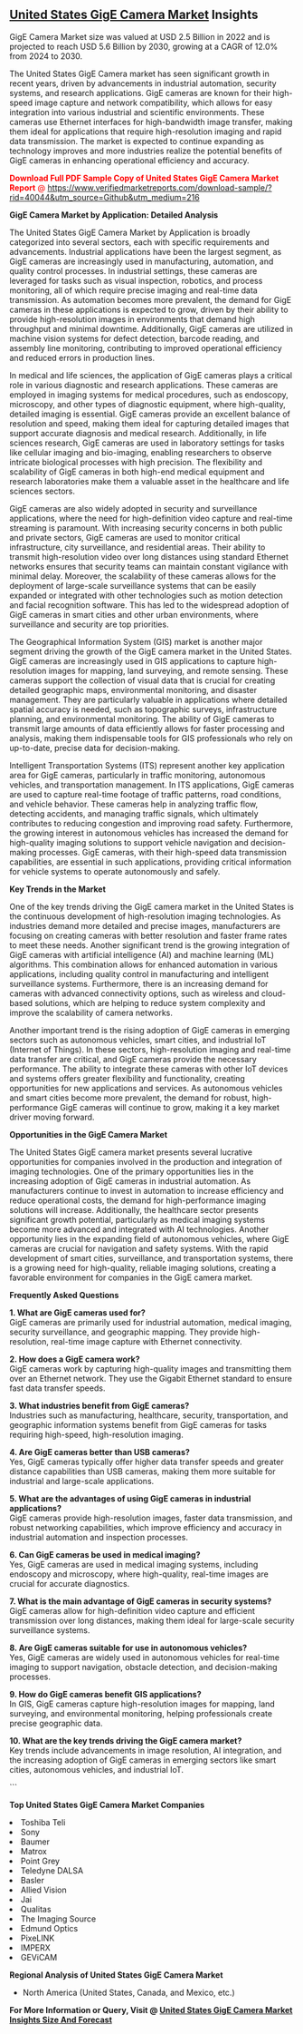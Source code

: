 <h2><a href="https://www.verifiedmarketreports.com/download-sample/?rid=40044&amp;utm_source=Github&amp;utm_medium=216" target="_blank">United States GigE Camera Market</a> Insights</h2><p>GigE Camera Market size was valued at USD 2.5 Billion in 2022 and is projected to reach USD 5.6 Billion by 2030, growing at a CAGR of 12.0% from 2024 to 2030.</p><p><p>The United States GigE Camera market has seen significant growth in recent years, driven by advancements in industrial automation, security systems, and research applications. GigE cameras are known for their high-speed image capture and network compatibility, which allows for easy integration into various industrial and scientific environments. These cameras use Ethernet interfaces for high-bandwidth image transfer, making them ideal for applications that require high-resolution imaging and rapid data transmission. The market is expected to continue expanding as technology improves and more industries realize the potential benefits of GigE cameras in enhancing operational efficiency and accuracy.</p><p><p><span class=""><span style="color: #ff0000;"><strong>Download Full PDF Sample Copy of United States GigE Camera Market Report</strong> @ </span><a href="https://www.verifiedmarketreports.com/download-sample/?rid=40044&amp;utm_source=Github&amp;utm_medium=216" target="_blank">https://www.verifiedmarketreports.com/download-sample/?rid=40044&amp;utm_source=Github&amp;utm_medium=216</a></span></p></p><p><b>GigE Camera Market by Application: Detailed Analysis</b></p><p>The United States GigE Camera Market by Application is broadly categorized into several sectors, each with specific requirements and advancements. Industrial applications have been the largest segment, as GigE cameras are increasingly used in manufacturing, automation, and quality control processes. In industrial settings, these cameras are leveraged for tasks such as visual inspection, robotics, and process monitoring, all of which require precise imaging and real-time data transmission. As automation becomes more prevalent, the demand for GigE cameras in these applications is expected to grow, driven by their ability to provide high-resolution images in environments that demand high throughput and minimal downtime. Additionally, GigE cameras are utilized in machine vision systems for defect detection, barcode reading, and assembly line monitoring, contributing to improved operational efficiency and reduced errors in production lines.</p><p>In medical and life sciences, the application of GigE cameras plays a critical role in various diagnostic and research applications. These cameras are employed in imaging systems for medical procedures, such as endoscopy, microscopy, and other types of diagnostic equipment, where high-quality, detailed imaging is essential. GigE cameras provide an excellent balance of resolution and speed, making them ideal for capturing detailed images that support accurate diagnosis and medical research. Additionally, in life sciences research, GigE cameras are used in laboratory settings for tasks like cellular imaging and bio-imaging, enabling researchers to observe intricate biological processes with high precision. The flexibility and scalability of GigE cameras in both high-end medical equipment and research laboratories make them a valuable asset in the healthcare and life sciences sectors.</p><p>GigE cameras are also widely adopted in security and surveillance applications, where the need for high-definition video capture and real-time streaming is paramount. With increasing security concerns in both public and private sectors, GigE cameras are used to monitor critical infrastructure, city surveillance, and residential areas. Their ability to transmit high-resolution video over long distances using standard Ethernet networks ensures that security teams can maintain constant vigilance with minimal delay. Moreover, the scalability of these cameras allows for the deployment of large-scale surveillance systems that can be easily expanded or integrated with other technologies such as motion detection and facial recognition software. This has led to the widespread adoption of GigE cameras in smart cities and other urban environments, where surveillance and security are top priorities.</p><p>The Geographical Information System (GIS) market is another major segment driving the growth of the GigE camera market in the United States. GigE cameras are increasingly used in GIS applications to capture high-resolution images for mapping, land surveying, and remote sensing. These cameras support the collection of visual data that is crucial for creating detailed geographic maps, environmental monitoring, and disaster management. They are particularly valuable in applications where detailed spatial accuracy is needed, such as topographic surveys, infrastructure planning, and environmental monitoring. The ability of GigE cameras to transmit large amounts of data efficiently allows for faster processing and analysis, making them indispensable tools for GIS professionals who rely on up-to-date, precise data for decision-making.</p><p>Intelligent Transportation Systems (ITS) represent another key application area for GigE cameras, particularly in traffic monitoring, autonomous vehicles, and transportation management. In ITS applications, GigE cameras are used to capture real-time footage of traffic patterns, road conditions, and vehicle behavior. These cameras help in analyzing traffic flow, detecting accidents, and managing traffic signals, which ultimately contributes to reducing congestion and improving road safety. Furthermore, the growing interest in autonomous vehicles has increased the demand for high-quality imaging solutions to support vehicle navigation and decision-making processes. GigE cameras, with their high-speed data transmission capabilities, are essential in such applications, providing critical information for vehicle systems to operate autonomously and safely.</p><p><b>Key Trends in the Market</b></p><p>One of the key trends driving the GigE camera market in the United States is the continuous development of high-resolution imaging technologies. As industries demand more detailed and precise images, manufacturers are focusing on creating cameras with better resolution and faster frame rates to meet these needs. Another significant trend is the growing integration of GigE cameras with artificial intelligence (AI) and machine learning (ML) algorithms. This combination allows for enhanced automation in various applications, including quality control in manufacturing and intelligent surveillance systems. Furthermore, there is an increasing demand for cameras with advanced connectivity options, such as wireless and cloud-based solutions, which are helping to reduce system complexity and improve the scalability of camera networks.</p><p>Another important trend is the rising adoption of GigE cameras in emerging sectors such as autonomous vehicles, smart cities, and industrial IoT (Internet of Things). In these sectors, high-resolution imaging and real-time data transfer are critical, and GigE cameras provide the necessary performance. The ability to integrate these cameras with other IoT devices and systems offers greater flexibility and functionality, creating opportunities for new applications and services. As autonomous vehicles and smart cities become more prevalent, the demand for robust, high-performance GigE cameras will continue to grow, making it a key market driver moving forward.</p><p><b>Opportunities in the GigE Camera Market</b></p><p>The United States GigE camera market presents several lucrative opportunities for companies involved in the production and integration of imaging technologies. One of the primary opportunities lies in the increasing adoption of GigE cameras in industrial automation. As manufacturers continue to invest in automation to increase efficiency and reduce operational costs, the demand for high-performance imaging solutions will increase. Additionally, the healthcare sector presents significant growth potential, particularly as medical imaging systems become more advanced and integrated with AI technologies. Another opportunity lies in the expanding field of autonomous vehicles, where GigE cameras are crucial for navigation and safety systems. With the rapid development of smart cities, surveillance, and transportation systems, there is a growing need for high-quality, reliable imaging solutions, creating a favorable environment for companies in the GigE camera market.</p><p><b>Frequently Asked Questions</b></p><p><b>1. What are GigE cameras used for?</b><br>GigE cameras are primarily used for industrial automation, medical imaging, security surveillance, and geographic mapping. They provide high-resolution, real-time image capture with Ethernet connectivity.</p><p><b>2. How does a GigE camera work?</b><br>GigE cameras work by capturing high-quality images and transmitting them over an Ethernet network. They use the Gigabit Ethernet standard to ensure fast data transfer speeds.</p><p><b>3. What industries benefit from GigE cameras?</b><br>Industries such as manufacturing, healthcare, security, transportation, and geographic information systems benefit from GigE cameras for tasks requiring high-speed, high-resolution imaging.</p><p><b>4. Are GigE cameras better than USB cameras?</b><br>Yes, GigE cameras typically offer higher data transfer speeds and greater distance capabilities than USB cameras, making them more suitable for industrial and large-scale applications.</p><p><b>5. What are the advantages of using GigE cameras in industrial applications?</b><br>GigE cameras provide high-resolution images, faster data transmission, and robust networking capabilities, which improve efficiency and accuracy in industrial automation and inspection processes.</p><p><b>6. Can GigE cameras be used in medical imaging?</b><br>Yes, GigE cameras are used in medical imaging systems, including endoscopy and microscopy, where high-quality, real-time images are crucial for accurate diagnostics.</p><p><b>7. What is the main advantage of GigE cameras in security systems?</b><br>GigE cameras allow for high-definition video capture and efficient transmission over long distances, making them ideal for large-scale security surveillance systems.</p><p><b>8. Are GigE cameras suitable for use in autonomous vehicles?</b><br>Yes, GigE cameras are widely used in autonomous vehicles for real-time imaging to support navigation, obstacle detection, and decision-making processes.</p><p><b>9. How do GigE cameras benefit GIS applications?</b><br>In GIS, GigE cameras capture high-resolution images for mapping, land surveying, and environmental monitoring, helping professionals create precise geographic data.</p><p><b>10. What are the key trends driving the GigE camera market?</b><br>Key trends include advancements in image resolution, AI integration, and the increasing adoption of GigE cameras in emerging sectors like smart cities, autonomous vehicles, and industrial IoT.</p>```</p><p><strong>Top United States GigE Camera Market Companies</strong></p><div data-test-id=""><p><li>Toshiba Teli</li><li> Sony</li><li> Baumer</li><li> Matrox</li><li> Point Grey</li><li> Teledyne DALSA</li><li> Basler</li><li> Allied Vision</li><li> Jai</li><li> Qualitas</li><li> The Imaging Source</li><li> Edmund Optics</li><li> PixeLINK</li><li> IMPERX</li><li> GEViCAM</li></p><div><strong>Regional Analysis of&nbsp;United States GigE Camera Market</strong></div><ul><li dir="ltr"><p dir="ltr">North America&nbsp;(United States, Canada, and Mexico, etc.)</p></li></ul><p><strong>For More Information or Query, Visit @&nbsp;</strong><strong><a href="https://www.verifiedmarketreports.com/product/global-gige-camera-market-2019-by-manufacturers-regions-type-and-application-forecast-to-2024/?utm_source=Github&amp;utm_medium=216" target="_blank">United States GigE Camera Market Insights Size And Forecast</a></strong></p></div>
